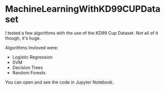 # MachineLearningWithKD99CUPDataset
I tested a few algorithms with the use of the KD99 Cup Dataset. Not all of it though, it's huge.

Algorithms Invloved were:

- Logistic Regression
- SVM
- Decision Trees
- Random Forests

You can open and see the code in Jupyter Notebook.

